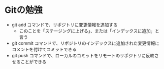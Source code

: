 # Gitの勉強

- git add コマンドで、リポジトリに変更情報を追加する
  - このことを「ステージングに上げる」、または「インデックスに追加」と言う
- git commit コマンドで、リポジトリのインデックスに追加された変更情報にコメントを付けてコミットできる
- git push コマンドで、ローカルのコミットをリモートのリポジトリに反映させることができる
